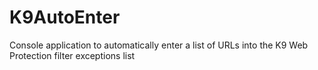 # K9AutoEnter
Console application to automatically enter a list of URLs into the K9 Web Protection filter exceptions list
